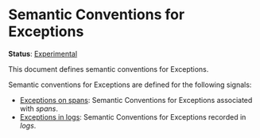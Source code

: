 <!--- Hugo front matter used to generate the website version of this page:
linkTitle: Exceptions
path_base_for_github_subdir:
  from: content/en/docs/specs/semconv/exceptions/_index.md
  to: exceptions/README.md
--->

# Semantic Conventions for Exceptions

**Status**: [Experimental][DocumentStatus]

This document defines semantic conventions for Exceptions.

Semantic conventions for Exceptions are defined for the following signals:

* [Exceptions on spans](exceptions-spans.md): Semantic Conventions for Exceptions associated with *spans*.
* [Exceptions in logs](exceptions-logs.md): Semantic Conventions for Exceptions recorded in *logs*.

[DocumentStatus]: https://github.com/open-telemetry/opentelemetry-specification/tree/v1.22.0/specification/document-status.md
